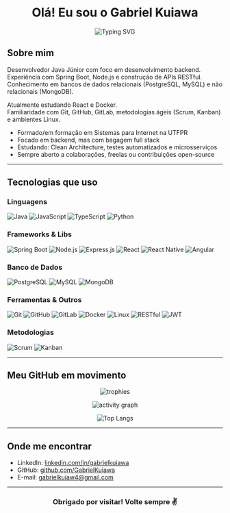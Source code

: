 <h1 align="center">Olá! Eu sou o Gabriel Kuiawa </h1>

<p align="center">
  <img src="https://readme-typing-svg.demolab.com?font=Fira+Code&pause=1000&color=00F7FF&center=true&vCenter=true&width=435&lines=Desenvolvedor+Java+J%C3%BAnior;Sempre+aprendendo+coisas+novas!" alt="Typing SVG" />
</p>


##  Sobre mim

Desenvolvedor Java Júnior com foco em desenvolvimento backend.  
Experiência com Spring Boot, Node.js e construção de APIs RESTful.  
Conhecimento em bancos de dados relacionais (PostgreSQL, MySQL) e não relacionais (MongoDB).

Atualmente estudando React e Docker.  
Familiaridade com Git, GitHub, GitLab, metodologias ágeis (Scrum, Kanban) e ambientes Linux.



-  Formado/em formação em Sistemas para Internet na UTFPR
-  Focado em backend, mas com bagagem full stack
-  Estudando: Clean Architecture, testes automatizados e microsserviços
-  Sempre aberto a colaborações, freelas ou contribuições open-source

---

##  Tecnologias que uso

###  Linguagens
![Java](https://img.shields.io/badge/Java-%23ED8B00.svg?style=for-the-badge&logo=java&logoColor=white)
![JavaScript](https://img.shields.io/badge/JavaScript-%23323330.svg?style=for-the-badge&logo=javascript)
![TypeScript](https://img.shields.io/badge/TypeScript-%23007ACC.svg?style=for-the-badge&logo=typescript&logoColor=white)
![Python](https://img.shields.io/badge/Python-3670A0?style=for-the-badge&logo=python&logoColor=white)

###  Frameworks & Libs
![Spring Boot](https://img.shields.io/badge/Spring_Boot-%236DB33F.svg?style=for-the-badge&logo=spring-boot&logoColor=white)
![Node.js](https://img.shields.io/badge/Node.js-%2343853D.svg?style=for-the-badge&logo=node.js&logoColor=white)
![Express.js](https://img.shields.io/badge/Express.js-%23000000.svg?style=for-the-badge&logo=express&logoColor=white)
![React](https://img.shields.io/badge/React-%2361DAFB.svg?style=for-the-badge&logo=react&logoColor=white)
![React Native](https://img.shields.io/badge/React_Native-%2320232a.svg?style=for-the-badge&logo=react&logoColor=61DAFB)
![Angular](https://img.shields.io/badge/Angular-%23DD0031.svg?style=for-the-badge&logo=angular&logoColor=white)

###  Banco de Dados
![PostgreSQL](https://img.shields.io/badge/PostgreSQL-%23316192.svg?style=for-the-badge&logo=postgresql&logoColor=white)
![MySQL](https://img.shields.io/badge/MySQL-%2300f.svg?style=for-the-badge&logo=mysql&logoColor=white)
![MongoDB](https://img.shields.io/badge/MongoDB-%2347A248.svg?style=for-the-badge&logo=mongodb&logoColor=white)

###  Ferramentas & Outros
![Git](https://img.shields.io/badge/Git-%23F05033.svg?style=for-the-badge&logo=git&logoColor=white)
![GitHub](https://img.shields.io/badge/GitHub-%23121011.svg?style=for-the-badge&logo=github&logoColor=white)
![GitLab](https://img.shields.io/badge/GitLab-%23FC6D26.svg?style=for-the-badge&logo=gitlab&logoColor=white)
![Docker](https://img.shields.io/badge/Docker-%230db7ed.svg?style=for-the-badge&logo=docker&logoColor=white)
![Linux](https://img.shields.io/badge/Linux-%23FCC624.svg?style=for-the-badge&logo=linux&logoColor=black)
![RESTful](https://img.shields.io/badge/API-REST-blue.svg?style=for-the-badge)
![JWT](https://img.shields.io/badge/JWT-000000?style=for-the-badge&logo=JSON%20web%20tokens)

###  Metodologias
![Scrum](https://img.shields.io/badge/Scrum-%23009639.svg?style=for-the-badge&logo=Scrum&logoColor=white)
![Kanban](https://img.shields.io/badge/Kanban-%23007ACC.svg?style=for-the-badge)


---

##  Meu GitHub em movimento

<p align="center">
  <img src="https://github-profile-trophy.vercel.app/?username=GabrielKuiawa&theme=tokyonight" alt="trophies" />
</p>

<p align="center">
  <img src="https://github-readme-activity-graph.vercel.app/graph?username=GabrielKuiawa&theme=tokyo-night" alt="activity graph" />
</p>

<p align="center">
  <img src="https://github-readme-stats.vercel.app/api/top-langs/?username=GabrielKuiawa&layout=compact&theme=tokyonight" alt="Top Langs" />
</p>

---

##  Onde me encontrar

- LinkedIn: [linkedin.com/in/gabrielkuiawa](https://linkedin.com/in/gabrielkuiawa)  
- GitHub: [github.com/GabrielKuiawa](https://github.com/GabrielKuiawa)  
- E-mail: gabrielkuiaw4@gmail.com  

---

<h3 align="center">Obrigado por visitar! Volte sempre ✌️</h3>
